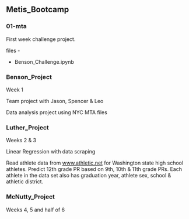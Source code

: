 ## Metis_Bootcamp

### 01-mta
First week challenge project. 

files - 
* Benson_Challenge.ipynb

### Benson_Project
Week 1
 
Team project with Jason, Spencer & Leo   

Data analysis project using NYC MTA files   

### Luther_Project
Weeks 2 & 3

Linear Regression with data scraping

Read athlete data from www.athletic.net for Washington state high school athletes.  Predict 12th grade PR based on 9th, 10th & 11th grade PRs.  Each athlete in the data set also has graduation year, athlete sex, school & athletic district.

### McNutty_Project
Weeks 4, 5 and half of 6
